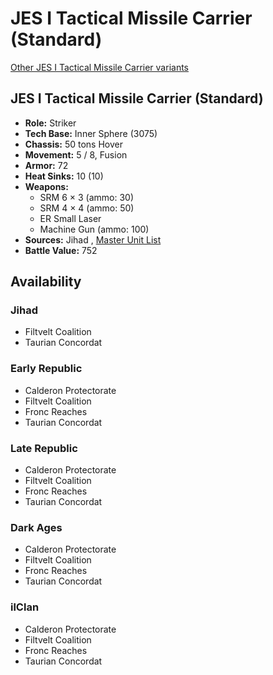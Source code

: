 # JES I Tactical Missile Carrier (Standard) 

[Other JES I Tactical Missile Carrier variants](../jes_i_tactical_missile_carrier.md) 

## JES I Tactical Missile Carrier (Standard) 

- **Role:** Striker 
- **Tech Base:** Inner Sphere (3075) 
- **Chassis:** 50 tons Hover 
- **Movement:** 5 / 8, Fusion 
- **Armor:** 72 
- **Heat Sinks:** 10 (10) 
- **Weapons:** 
  - SRM 6 × 3 (ammo: 30) 
  - SRM 4 × 4 (ammo: 50) 
  - ER Small Laser 
  - Machine Gun (ammo: 100) 
- **Sources:** Jihad , [Master Unit List](http://masterunitlist.info/Unit/Details/1703) 
- **Battle Value:** 752 

## Availability 

### Jihad 

- Filtvelt Coalition 
- Taurian Concordat 

### Early Republic 

- Calderon Protectorate 
- Filtvelt Coalition 
- Fronc Reaches 
- Taurian Concordat 

### Late Republic 

- Calderon Protectorate 
- Filtvelt Coalition 
- Fronc Reaches 
- Taurian Concordat 

### Dark Ages 

- Calderon Protectorate 
- Filtvelt Coalition 
- Fronc Reaches 
- Taurian Concordat 

### ilClan 

- Calderon Protectorate 
- Filtvelt Coalition 
- Fronc Reaches 
- Taurian Concordat 


